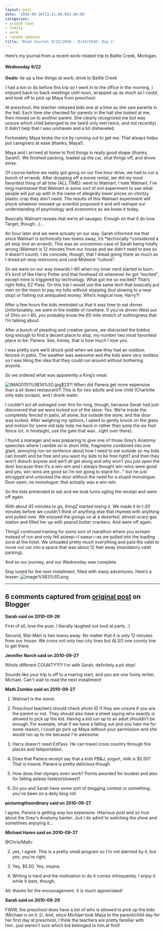 ```yaml
---
layout: post
date: '2010-09-26T23:21:00.003-04:00'
categories:
- around town
- family
- work
- random updates
title: 'Road Journal 9/22/2010 - 9/24/2010: Day 1'
---
```


Here’s my journal from a recent work-related trip to Battle Creek, Michigan.  

  <h4>Wednesday 9/22</h4>

**Goals:** tie up a few things at work; drive to Battle Creek

I had a ton to do before this trip so I went in to the office in the morning. I enjoyed back-to-back meetings until noon, wrapped up as much as I could, and took off to pick up Maya from preschool. 

At preschool, the teacher released kids one at a time as she saw parents in the hall. Each time she checked for parents in the hall she looked at me, then moved on to another parent. She clearly recognized me but was unsure which child belonged to me (we’d only met twice, and not recently). It didn’t help that I was unshaven and a bit disheveled.

Fortunately Maya broke the ice by running out to get me. That always helps put caregivers at ease (thanks, Maya!).

Maya and I arrived at home to find things in really good shape (thanks, Sarah!). We finished packing, loaded up the car, shut things off, and drove away. 

Of course before we really got going on our five hour drive, we had to run a bunch of errands. After dropping off a movie rental, we did my most favoritest thing of all time (ALL TIME): went to Walmart. I hate Walmart. I’ve long maintained that Walmart is some sort of evil experiment to see what people will put up with in the name of allegedly lower prices on chintzy plastic crap they don’t need. The results of this Walmart experiment will shock whatever messed up scientist proposed it and will reshape our understanding of psychology and economics as we know it today.

Basically Walmart reveals that we’re all savages. Enough on that (I do love Target, though…)…

An hour later and we were actually on our way. Sarah informed me that since Walmart is *technically* two towns away, it’s *technically *considered a pit stop (not an errand). This was an uncommon case of Sarah being totally wrong (Walmart is 12 minutes from our house and we didn’t need to pee so it doesn’t count). I do concede, though, that I dread going there as much as I dread pit-stop restrooms and rural Midwest “culture”.    

So we were on our way towards I-80 when my inner nerd started to burn. It’s kind of like Harry Potter and that forehead zit whenever he got “excited”, except mine is triggered by technology. What got me so excited? That’s right folks, EZ-Pass. On this trip I would use the same tech that basically put men on the moon to pay my tolls without stopping (but slowing to a near stop) or fishing out antiquated money. Who’s magical now, Harry?!

After a few hours the kids reminded us that it was time to eat dinner. Unfortunately, we were in the middle of nowhere. If you’ve driven West out of Ohio on I-80, you probably know the 60 mile stretch of nothingness that I’m talking about.

After a bunch of pleading and creative games, we distracted the kiddos long enough to find a decent place to stop, my number two most favoritest place to be: Panera. See, honey, that is how much I love you.

I was pretty sure we’d struck gold when we saw they had an outdoor, fenced-in patio. The weather was awesome and the kids were very restless so I was liking the idea that they could run around without bothering anyone.

So we ordered what was apparently a King’s meal:

![IMAG0151%5B14%5D.jpg](IMAG0151%5B14%5D.jpg)$23?! When did Panera get more expensive than a sit down restaurant?! This is for two adults and one child (Charlotte only eats scraps), and I drank water. 

I couldn’t act all outraged over this for long, though, because Sarah had just discovered that we were locked out of the store. Yes. We’re inside the completely fenced in patio, all alone, but outside the store, and the door was locked. After weighing my options, I opted to gently knock on the glass and motion for some old lady help me back in rather than jump the six foot fence (or, in hindsight, use the gate that was…right over there).

I found a manager and was preparing to give one of those Grey’s Anatomy speeches where I ramble on in short little, fragments combined into one giant, annoying run-on sentence about how I need to eat outside so my kids can breath and be free and you want my kids to be free right? and then they won’t disturb anyone and we’ll all get along and why won’t you just open the door because then it’s a win-win and I always thought win-wins were good and yes, win-wins are good so I’m not going to stand for…" but he just shrugged and unlocked the door without the need for a stupid monologue. Door open, no monologue: that actually was a win-win.

So the kids pretended to eat and we took turns ogling the receipt and were off again.

With about 45 minutes to go, thing2 started losing it. We made it to t-20 minutes before we couldn’t think of anything else that rhymed with anything and pulled over. We enjoyed the goings on at a deserted, almost-scary gas station and filled her up with peanut butter crackers. And were off again.

Thing2 continued training for some sort of marathon where you scream instead of run and only fell asleep—I swear—as we pulled into the loading zone at the hotel. We unloaded pretty much everything and paid the valet to move our car into a space that was about 12 feet away (mandatory valet parking).

And so our journey, and our Wednesday was complete.

Stay tuned for the next installment, filled with many adventures. Here’s a teaser: ![image%5B3%5D.png](image%5B3%5D.png)

---

## 6 comments captured from [original post](https://blog.wassupy.com/2010/09/road-journal-9222010-9242010-day-1.html) on Blogger

**Sarah said on 2010-09-26**

First of all, love the post.  I literally laughed out loud at parts.  :)

Second, Wal-Mart *is* two towns away.  No matter that it is only 12 minutes from our house.  We cross not only two city lines but ALSO one county line to get there.

**Jennifer Norch said on 2010-09-27**

Whole different COUNTY?!?!  I'm with Sarah, definitely a pit stop!

Sounds like your trip is off to a roaring start, and you are one funny writer, Michael.  Can't wait to read the next installment!

**Math Zombie said on 2010-09-27**

1. Walmart is the worst.

2. Preschool teachers should check photo ID if they are unsure if you are the parent or not. They should also have a sheet saying who exactly is allowed to pick up the kid. Having a kid run up to an adult shouldn't be enough. For example, what if we have a falling out and you hate me for some reason, I could go pick up Maya without your permission and she would run up to me because I'm awesome.

3. Harry doesn't need EzPass. He can travel cross country through fire places and teleportation.

4. Does that Panera receipt say that a kids PB&J, yogurt, milk is $5.50? That is insane. Panera is pretty delicious though.

5. How does that olympic even work? Points awarded for loudest and also for falling asleep fastest/slowest?

6. Do you and Sarah have some sort of blogging contest or something, you've been on a daily blog roll.

**picturingtheordinary said on 2010-09-27**

I agree, Panera is getting way too expensive. Hilarious post and so true about the Grey's Anatomy banter...but I do admit to watching the show and sometimes enjoying it...

**Michael Haren said on 2010-09-27**

@Chris/Math:

2. yes, I agree. This is a pretty small program so I'm not alarmed by it, but yes, you're right.

4. Yes, $5.50. Yes, insane.

6. Writing is hard and the motivation to do it comes infrequently. I enjoy it while it lasts, though.

All: thanks for the encouragement. It is much appreciated!

**Sarah said on 2010-09-29**

FWIW, the preschool does have a list of who is allowed to pick up the kids (Michael is on it :)).  And, since Michael took Maya to the parent/child day for her first day at preschool, I think the teachers are pretty familiar with him...just weren't sure which kid belonged to him at first!

